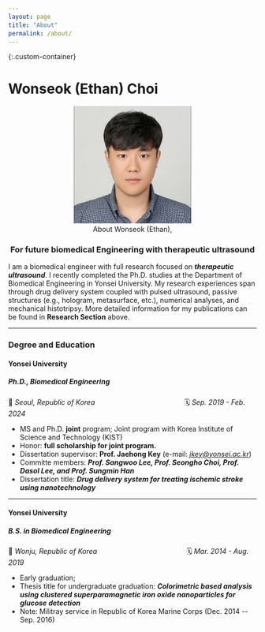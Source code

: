 ```yaml
---
layout: page
title: "About"
permalink: /about/
---
```


{:.custom-container}


# Wonseok (Ethan) Choi

<center> <img src="/assets/image/Photo/Photo_wonseok.png" alt="Photo_wonseok" style="zoom:33%;" /> </center>

<center> About Wonseok (Ethan), </center>

### <center> For future biomedical Engineering with therapeutic ultrasound </center>

I am a biomedical engineer with full research focused on ***therapeutic ultrasound***. I recently completed the Ph.D. studies at the Department of Biomedical Engineering in Yonsei University. My research experiences span through drug delivery system coupled with pulsed ultrasound, passive structures (e.g., hologram, metasurface, etc.), numerical analyses, and mechanical histotripsy. More detailed information for my publications can be found in **Research Section** above.

------

### Degree and Education

#### **Yonsei University**  

##### *Ph.D., Biomedical Engineering*  

📍 *Seoul, Republic of Korea*					&nbsp;&nbsp;&nbsp;&nbsp;&nbsp;&nbsp;&nbsp;&nbsp;&nbsp;&nbsp;&nbsp;&nbsp;&nbsp;&nbsp;&nbsp;&nbsp;&nbsp;&nbsp;&nbsp;&nbsp;&nbsp;&nbsp;&nbsp;&nbsp;&nbsp;&nbsp;&nbsp;&nbsp;&nbsp;&nbsp;&nbsp;&nbsp;&nbsp;&nbsp;&nbsp;&nbsp;&nbsp;&nbsp;&nbsp;&nbsp;&nbsp;&nbsp;&nbsp;&nbsp; 🗓 *Sep. 2019 - Feb. 2024*  

- MS and Ph.D. **joint** program; Joint program with Korea Institute of Science and Technology (KIST)
- Honor: **full scholarship for joint program.** 
- Dissertation supervisor: **Prof. Jaehong Key** (e-mail: *jkey@yonsei.ac.kr*)  
- Committe members: ***Prof. Sangwoo Lee, Prof. Seongho Choi, Prof. Dasol Lee, and Prof. Sungmin Han***
- Dissertation title: ***Drug delivery system for treating ischemic stroke using nanotechnology***

---

#### **Yonsei University**  

##### *B.S. in Biomedical Engineering*  

📍 *Wonju, Republic of Korea* 				&nbsp;&nbsp;&nbsp;&nbsp;&nbsp;&nbsp;&nbsp;&nbsp;&nbsp;&nbsp;&nbsp;&nbsp;&nbsp;&nbsp;&nbsp;&nbsp;&nbsp;&nbsp;&nbsp;&nbsp;&nbsp;&nbsp;&nbsp;&nbsp;&nbsp;&nbsp;&nbsp;&nbsp;&nbsp;&nbsp;&nbsp;&nbsp;&nbsp;&nbsp;&nbsp;&nbsp;&nbsp;&nbsp;&nbsp;&nbsp;&nbsp;&nbsp;&nbsp;&nbsp; 🗓 *Mar. 2014 - Aug. 2019*  

- Early graduation;
- Thesis title for undergraduate graduation: ***Colorimetric based analysis using clustered superparamagnetic iron oxide nanoparticles for glucose detection***
- Note: Militray service in Republic of Korea Marine Corps (Dec. 2014 -- Sep. 2016)
